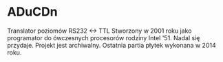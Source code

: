 # ADuCDn
Translator poziomów RS232 &lt;-> TTL
Stworzony w 2001 roku jako programator do ówczesnych procesorów rodziny Intel '51. Nadal się przydaje. Projekt jest archiwalny. Ostatnia partia płytek wykonana w 2014 roku.
